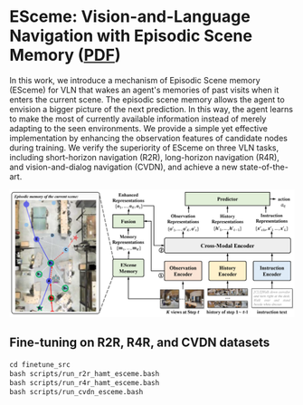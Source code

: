 # ESceme: Vision-and-Language Navigation with Episodic Scene Memory ([PDF](https://arxiv.org/abs/2303.01032))

In this work, we introduce a mechanism of Episodic Scene memory (ESceme) for VLN that wakes an agent's memories of past visits when it enters the current scene. The episodic scene memory allows the agent to envision a bigger picture of the next prediction. In this way, the agent learns to make the most of currently available information instead of merely adapting to the seen environments. We provide a simple yet effective implementation by enhancing the observation features of candidate nodes during training. We verify the superiority of ESceme on three VLN tasks, including short-horizon navigation (R2R), long-horizon navigation (R4R), and vision-and-dialog navigation (CVDN), and achieve a new state-of-the-art.

![framework](framework.png)

## Fine-tuning on R2R, R4R, and CVDN datasets
```fine-tune
cd finetune_src
bash scripts/run_r2r_hamt_esceme.bash
bash scripts/run_r4r_hamt_esceme.bash
bash scripts/run_cvdn_esceme.bash
```
